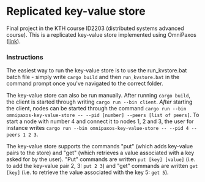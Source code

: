 # Replicated key-value store
Final project in the KTH course ID2203 (distributed systems advanced course). This is a replicated key-value store implemented using OmniPaxos ([link](https://github.com/haraldng/omnipaxos)). 

### Instructions
The easiest way to run the key-value store is to use the run_kvstore.bat batch file - simply write `cargo build` and then `run_kvstore.bat` in the command prompt once you've navigated to the correct folder.

The key-value store can also be run manually. After running `cargo build`, the client is started through writing `cargo run --bin client`. *After* starting the client, nodes can be started through the command `cargo run --bin omnipaxos-key-value-store -- --pid [number] --peers [list of peers]`. To start a node with number 4 and connect it to nodes 1, 2 and 3, the user for instance writes `cargo run --bin omnipaxos-key-value-store -- --pid 4 --peers 1 2 3`.

The key-value store supports the commands "put" (which adds key-value pairs to the store) and "get" (which retrieves a value associated with a key asked for by the user). "Put" commands are written `put [key] [value]` (i.e. to add the key-value pair 2, 3: `put 2 3`) and "get" commands are written `get [key]` (i.e. to retrieve the value associated with the key 5: `get 5`).
